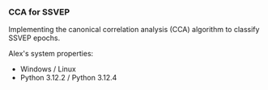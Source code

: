 ### CCA for SSVEP

Implementing the canonical correlation analysis (CCA) algorithm to classify SSVEP epochs.



Alex's system properties:
- Windows / Linux
- Python 3.12.2 / Python 3.12.4
